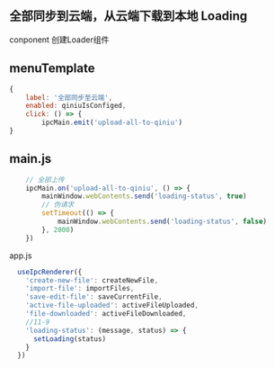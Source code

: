 ## 全部同步到云端，从云端下载到本地 Loading
conponent 创建Loader组件

## menuTemplate
```javascript 
{
	label: '全部同步至云端',
	enabled: qiniuIsConfiged,
	click: () => {
		ipcMain.emit('upload-all-to-qiniu')
}
```

## main.js
```javascript
	// 全部上传
	ipcMain.on('upload-all-to-qiniu', () => {
		mainWindow.webContents.send('loading-status', true)
		// 伪请求
		setTimeout(() => {
			mainWindow.webContents.send('loading-status', false)
		}, 2000)
	})
```

app.js
```javascript
  useIpcRenderer({
    'create-new-file': createNewFile,
    'import-file': importFiles,
    'save-edit-file': saveCurrentFile,
    'active-file-uploaded': activeFileUploaded,
    'file-downloaded': activeFileDownloaded,
    //11-9
    'loading-status': (message, status) => {
      setLoading(status)
    }
  })
```